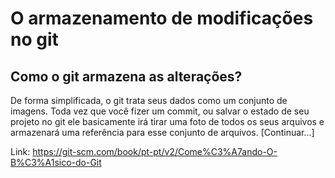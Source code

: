 # O armazenamento de modificações no git

## Como o git armazena as alterações?

De forma simplificada, o git trata seus dados como um conjunto de imagens. Toda vez que você fizer um commit, ou salvar o estado de seu projeto no git ele basicamente irá tirar uma foto de todos os seus arquivos e armazenará uma referência para esse conjunto de arquivos.  [Continuar...]

Link: https://git-scm.com/book/pt-pt/v2/Come%C3%A7ando-O-B%C3%A1sico-do-Git

